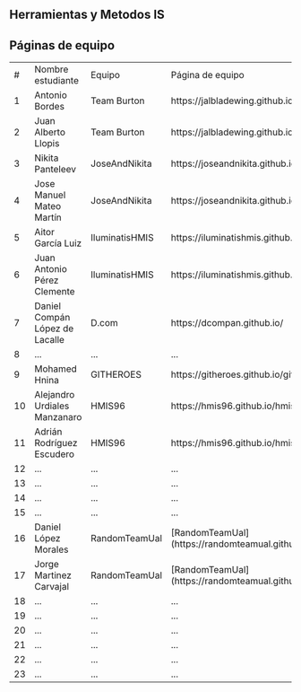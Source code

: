 ## Herramientas y Metodos IS

## Páginas de equipo

<table>
<tr> <td>#</td> <td>Nombre estudiante</td> <td>Equipo</td><td> Página de equipo </td></tr>
<tr> <td>1</td> <td>Antonio Bordes</td> <td>Team Burton</td> <td>https://jalbladewing.github.io/TeamBurton/</td> </tr>
<tr> <td>2</td> <td>Juan Alberto Llopis</td> <td>Team Burton</td> <td>https://jalbladewing.github.io/TeamBurton/</td> </tr>
<tr> <td>3</td> <td>Nikita Panteleev</td> <td>JoseAndNikita</td> <td>https://joseandnikita.github.io/hmis2017/</td> </tr>
<tr> <td>4</td> <td>Jose Manuel Mateo Martín</td> <td>JoseAndNikita</td> <td>https://joseandnikita.github.io/hmis2017/</td> </tr>
<tr> <td>5</td> <td>Aitor García Luiz</td> <td>IluminatisHMIS</td> <td>https://iluminatishmis.github.io/</td> </tr>
<tr> <td>6</td> <td>Juan Antonio Pérez Clemente </td> <td>IluminatisHMIS</td> <td>https://iluminatishmis.github.io/</td> </tr>
<tr> <td>7</td> <td>Daniel Compán López de Lacalle</td> <td>D.com</td> <td>https://dcompan.github.io/</td> </tr>
<tr> <td>8</td> <td>... </td> <td>... </td> <td>...</td> </tr>
<tr> <td>9</td> <td>Mohamed Hnina </td> <td>GITHEROES</td> <td>https://githeroes.github.io/githeroes/</td> </tr>
<tr> <td>10</td> <td>Alejandro Urdiales Manzanaro</td> <td>HMIS96</td> <td>https://hmis96.github.io/hmis96/</td> </tr>
<tr> <td>11</td> <td>Adrián Rodríguez Escudero</td> <td>HMIS96</td> <td>https://hmis96.github.io/hmis96/</td> </tr>
<tr> <td>12</td> <td>... </td> <td>... </td> <td>...</td> </tr>
<tr> <td>13</td> <td>... </td> <td>... </td> <td>...</td> </tr>
<tr> <td>14</td> <td>... </td> <td>... </td> <td>...</td> </tr>
<tr> <td>15</td> <td>... </td> <td>... </td> <td>...</td> </tr>
<tr> <td>16</td> <td>Daniel López Morales</td> <td>RandomTeamUal</td> <td>[RandomTeamUal](https://randomteamual.github.io/)</td> </tr>
<tr> <td>17</td> <td>Jorge Martinez Carvajal</td><td>RandomTeamUal</td><td>[RandomTeamUal](https://randomteamual.github.io/)</td></tr>
<tr> <td>18</td> <td>... </td> <td>... </td> <td>...</td> </tr>
<tr> <td>19</td> <td>... </td> <td>... </td> <td>...</td> </tr>
<tr> <td>20</td> <td>... </td> <td>... </td> <td>...</td> </tr>
<tr> <td>21</td> <td>... </td> <td>... </td> <td>...</td> </tr>
<tr> <td>22</td> <td>... </td> <td>... </td> <td>...</td> </tr>
<tr> <td>23</td> <td>... </td> <td>... </td> <td>...</td> </tr>
</table>
